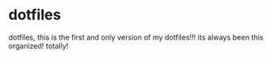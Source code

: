 # dotfiles
dotfiles, this is the first and only version of my dotfiles!!! its always been this organized! totally!
